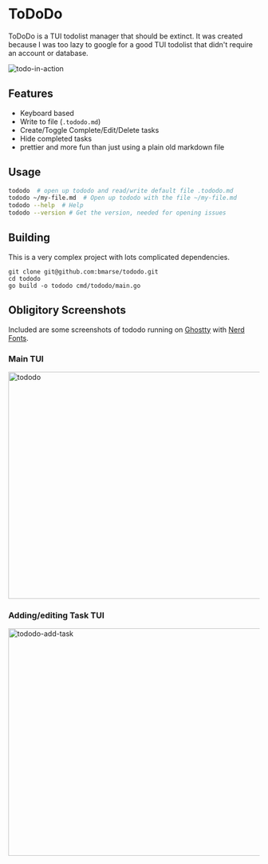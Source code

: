 # ToDoDo
ToDoDo is a TUI todolist manager that should be extinct.  It was created because I was too lazy to google for a good TUI todolist that didn't require an account or database.

![todo-in-action](https://github.com/user-attachments/assets/78d01768-acc1-47d6-8f67-761b434912e6)


## Features
- Keyboard based
- Write to file (`.tododo.md`)
- Create/Toggle Complete/Edit/Delete tasks
- Hide completed tasks
- prettier and more fun than just using a plain old markdown file


## Usage
```bash
tododo  # open up tododo and read/write default file .tododo.md
tododo ~/my-file.md  # Open up tododo with the file ~/my-file.md
tododo --help  # Help
tododo --version # Get the version, needed for opening issues
```

## Building
This is a very complex project with lots complicated dependencies.
```
git clone git@github.com:bmarse/tododo.git
cd tododo
go build -o tododo cmd/tododo/main.go
```


## Obligitory Screenshots
Included are some screenshots of tododo running on [Ghostty](https://ghostty.org/) with [Nerd Fonts](https://www.nerdfonts.com/).

### Main TUI
<img width="856" height="454" alt="tododo" src="https://github.com/user-attachments/assets/783d0a67-8199-4b96-947d-ee48cc1fe050" />

### Adding/editing Task TUI
<img width="854" height="455" alt="tododo-add-task" src="https://github.com/user-attachments/assets/37643d40-2aeb-4ae1-9d49-abe8694af181" />
